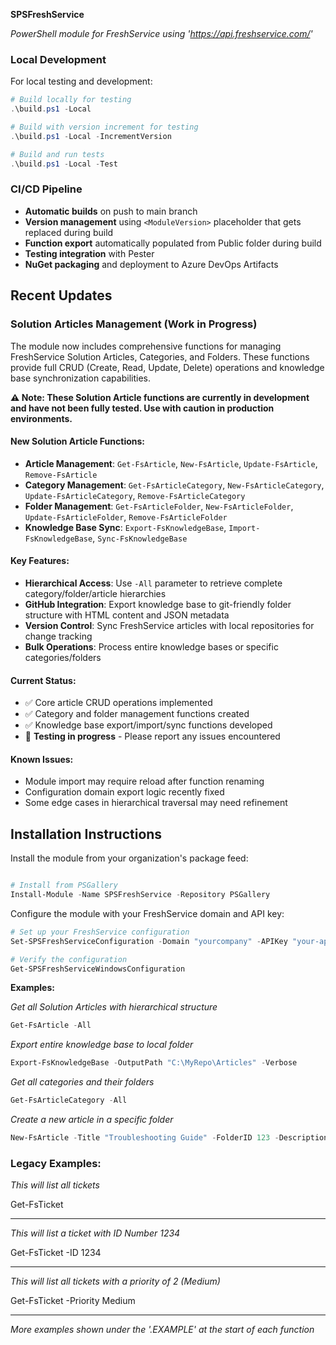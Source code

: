 **SPSFreshService**

*PowerShell module for FreshService using 'https://api.freshservice.com/'*

### Local Development
For local testing and development:
```powershell
# Build locally for testing
.\build.ps1 -Local

# Build with version increment for testing
.\build.ps1 -Local -IncrementVersion

# Build and run tests
.\build.ps1 -Local -Test
```

### CI/CD Pipeline
- **Automatic builds** on push to main branch
- **Version management** using `<ModuleVersion>` placeholder that gets replaced during build
- **Function export** automatically populated from Public folder during build
- **Testing integration** with Pester
- **NuGet packaging** and deployment to Azure DevOps Artifacts

## Recent Updates

### Solution Articles Management (Work in Progress)
The module now includes comprehensive functions for managing FreshService Solution Articles, Categories, and Folders. These functions provide full CRUD (Create, Read, Update, Delete) operations and knowledge base synchronization capabilities.

**⚠️ Note: These Solution Article functions are currently in development and have not been fully tested. Use with caution in production environments.**

#### New Solution Article Functions:
- **Article Management**: `Get-FsArticle`, `New-FsArticle`, `Update-FsArticle`, `Remove-FsArticle`
- **Category Management**: `Get-FsArticleCategory`, `New-FsArticleCategory`, `Update-FsArticleCategory`, `Remove-FsArticleCategory`
- **Folder Management**: `Get-FsArticleFolder`, `New-FsArticleFolder`, `Update-FsArticleFolder`, `Remove-FsArticleFolder`
- **Knowledge Base Sync**: `Export-FsKnowledgeBase`, `Import-FsKnowledgeBase`, `Sync-FsKnowledgeBase`

#### Key Features:
- **Hierarchical Access**: Use `-All` parameter to retrieve complete category/folder/article hierarchies
- **GitHub Integration**: Export knowledge base to git-friendly folder structure with HTML content and JSON metadata
- **Version Control**: Sync FreshService articles with local repositories for change tracking
- **Bulk Operations**: Process entire knowledge bases or specific categories/folders

#### Current Status:
- ✅ Core article CRUD operations implemented
- ✅ Category and folder management functions created  
- ✅ Knowledge base export/import/sync functions developed
- 🧪 **Testing in progress** - Please report any issues encountered

#### Known Issues:
- Module import may require reload after function renaming
- Configuration domain export logic recently fixed
- Some edge cases in hierarchical traversal may need refinement

## Installation Instructions

Install the module from your organization's package feed:

```powershell

# Install from PSGallery
Install-Module -Name SPSFreshService -Repository PSGallery
```

Configure the module with your FreshService domain and API key:

```powershell
# Set up your FreshService configuration
Set-SPSFreshServiceConfiguration -Domain "yourcompany" -APIKey "your-api-key"

# Verify the configuration
Get-SPSFreshServiceWindowsConfiguration
```

**Examples:**

*Get all Solution Articles with hierarchical structure*
```powershell
Get-FsArticle -All
```

*Export entire knowledge base to local folder*
```powershell
Export-FsKnowledgeBase -OutputPath "C:\MyRepo\Articles" -Verbose
```

*Get all categories and their folders*
```powershell
Get-FsArticleCategory -All
```

*Create a new article in a specific folder*
```powershell
New-FsArticle -Title "Troubleshooting Guide" -FolderID 123 -Description "<h1>Step 1</h1><p>First step...</p>"
```

### Legacy Examples:

*This will list all tickets*

Get-FsTicket

-------------------------------

*This will list a ticket with ID Number 1234*

Get-FsTicket -ID 1234

-------------------------------

*This will list all tickets with a priority of 2 (Medium)*

Get-FsTicket -Priority Medium

-------------------------------

*More examples shown under the '.EXAMPLE' at the start of each function*
